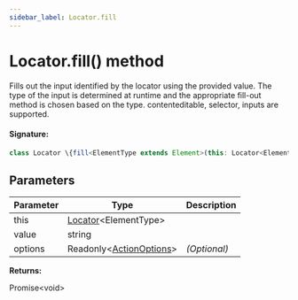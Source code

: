 ```yaml
---
sidebar_label: Locator.fill
---
```


# Locator.fill() method

Fills out the input identified by the locator using the provided value. The type of the input is determined at runtime and the appropriate fill-out method is chosen based on the type. contenteditable, selector, inputs are supported.

#### Signature:

```typescript
class Locator \{fill<ElementType extends Element>(this: Locator<ElementType>, value: string, options?: Readonly<ActionOptions>): Promise<void>;\}
```

## Parameters

| Parameter | Type                                                          | Description  |
| --------- | ------------------------------------------------------------- | ------------ |
| this      | [Locator](./puppeteer.locator.md)&lt;ElementType&gt;          |              |
| value     | string                                                        |              |
| options   | Readonly&lt;[ActionOptions](./puppeteer.actionoptions.md)&gt; | _(Optional)_ |

**Returns:**

Promise&lt;void&gt;
